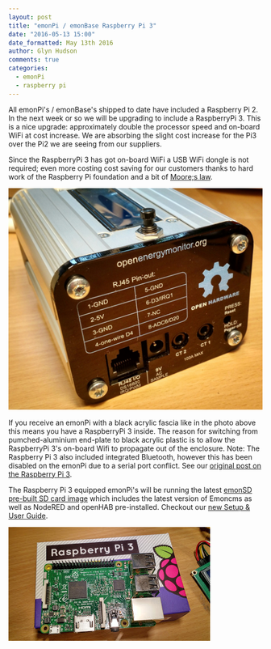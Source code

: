 ```yaml
---
layout: post
title: "emonPi / emonBase Raspberry Pi 3"
date: "2016-05-13 15:00"
date_formatted: May 13th 2016
author: Glyn Hudson
comments: true
categories:
  - emonPi
  - raspberry pi
---
```


All emonPi's / emonBase's shipped to date have included a Raspberry Pi 2. In the next week or so we will be upgrading to include a RaspberryPi 3. This is a nice upgrade: approximately double the processor speed and on-board WiFi at cost increase. We are absorbing the slight cost increase for the Pi3 over the Pi2 we are seeing from our suppliers.

Since the RaspberryPi 3 has got on-board WiFi a USB WiFi dongle is not required; even more costing cost saving for our customers thanks to hard work of the Raspberry Pi foundation and a bit of [Moore;s law](https://en.wikipedia.org/wiki/Moore%27s_law).

![emonPi Raspberry Pi 3 Acrylic Fascia](/images/emonpi-raspi3.jpg)

<!--more-->

If you receive an emonPi with a black acrylic fascia like in the photo above this means you have a RaspberryPi 3 inside. The reason for switching from pumched-aluminium end-plate to black acrylic plastic is to allow the RaspberryPi 3's on-board Wifi to propagate out of the enclosure.
Note: The Raspberry Pi 3 also included integrated Bluetooth, however this has been disabled on the emonPi due to a serial port conflict. See our [original post on the Raspberry Pi 3](/2016/03/raspberry-pi-3/).

The Raspberry Pi 3 equipped emonPi's will be running the latest [emonSD pre-built SD card image](https://guide.openenergymonitor.org/technical/#software-overview) which includes the latest version of Emoncms as well as NodeRED and openHAB pre-installed. Checkout our [new Setup & User Guide](https://guide.openenergymonitor.org/).

![Raspberry Pi 3](/images/raspberrypi3.jpg)

